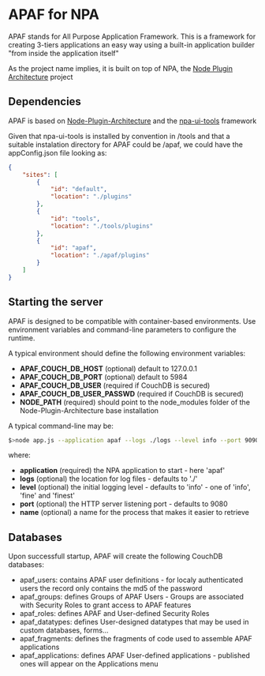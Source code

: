 # APAF for NPA

APAF stands for All Purpose Application Framework. This is a framework for creating 3-tiers applications an easy way using a built-in application builder "from inside the application itself"

As the project name implies, it is built on top of NPA, the [Node Plugin Architecture](https://github.com/renaudet/Node-Plugin-Architecture) project

## Dependencies

APAF is based on [Node-Plugin-Architecture](https://github.com/renaudet/Node-Plugin-Architecture) and the [npa-ui-tools](https://github.com/renaudet/npa-ui-tools) framework

Given that npa-ui-tools is installed by convention in <install-root>/tools and that a suitable instalation directory for APAF could be  <install-root>/apaf, we could have the appConfig.json file looking as:

```json
{ 
	"sites": [
		{
			"id": "default",
			"location": "./plugins"
		},
		{
			"id": "tools",
			"location": "./tools/plugins"
		},
		{
			"id": "apaf",
			"location": "./apaf/plugins"
		}
	]
}
```

## Starting the server

APAF is designed to be compatible with container-based environments. Use environment variables and command-line parameters to configure the runtime.

A typical environment should define the following environment variables:

* **APAF_COUCH_DB_HOST** (optional) default to 127.0.0.1
* **APAF_COUCH_DB_PORT** (optional) default to 5984
* **APAF_COUCH_DB_USER** (required if CouchDB is secured)
* **APAF_COUCH_DB_USER_PASSWD** (required if CouchDB is secured)
* **NODE_PATH** (required) should point to the node_modules folder of the Node-Plugin-Architecture base installation

A typical command-line may be:

```bash
$>node app.js --application apaf --logs ./logs --level info --port 9090 --name "APAF Test Server" 
```

where:

* **application** (required) the NPA application to start - here 'apaf'
* **logs** (optional) the location for log files - defaults to './'
* **level** (optional) the initial logging level - defaults to 'info' - one of 'info', 'fine' and 'finest'
* **port** (optional) the HTTP server listening port - defaults to 9080
* **name** (optional) a name for the process that makes it easier to retrieve

## Databases

Upon successfull startup, APAF will create the following CouchDB databases:

* apaf_users: contains APAF user definitions - for localy authenticated users the record only contains the md5 of the password
* apaf_groups: defines Groups of APAF Users - Groups are associated with Security Roles to grant access to APAF features
* apaf_roles: defines APAF and User-defined Security Roles
* apaf_datatypes: defines User-designed datatypes that may be used in custom databases, forms...
* apaf_fragments: defines the fragments of code used to assemble APAF applications
* apaf_applications: defines APAF User-defined applications - published ones will appear on the Applications menu
